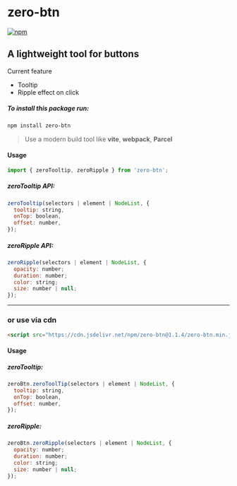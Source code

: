 # zero-btn

[![npm](https://img.shields.io/npm/v/zero-btn)](https://www.npmjs.com/package/zero-btn)

## A lightweight tool for buttons

Current feature

- Tooltip
- Ripple effect on click

##### To install this package run:

```bash
npm install zero-btn
```

> Use a modern build tool like **vite**, **webpack**, **Parcel**

#### Usage

```javascript
import { zeroTooltip, zeroRipple } from 'zero-btn';
```

##### zeroTooltip API:

```javascript
zeroTooltip(selectors | element | NodeList, {
  tooltip: string,
  onTop: boolean,
  offset: number,
});
```

##### zeroRipple API:

```javascript
zeroRipple(selectors | element | NodeList, {
  opacity: number;
  duration: number;
  color: string;
  size: number | null;
});
```

---

### or use via cdn

```html
<script src="https://cdn.jsdelivr.net/npm/zero-btn@1.1.4/zero-btn.min.js"></script>
```

#### Usage

##### zeroTooltip:

```javascript
zeroBtn.zeroToolTip(selectors | element | NodeList, {
  tooltip: string,
  onTop: boolean,
  offset: number,
});
```

##### zeroRipple:

```javascript
zeroBtn.zeroRipple(selectors | element | NodeList, {
  opacity: number;
  duration: number;
  color: string;
  size: number | null;
});
```
